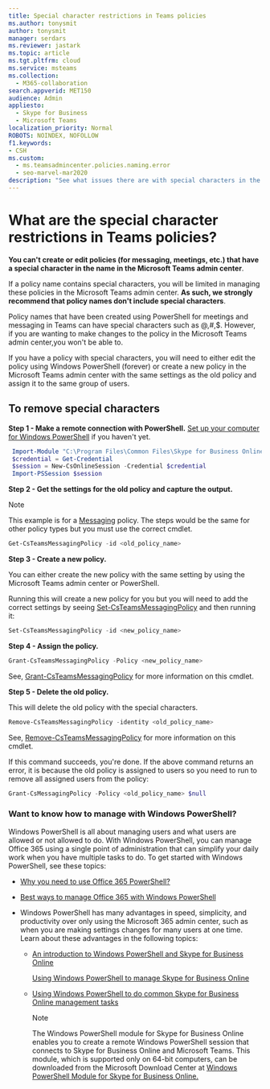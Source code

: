 ```yaml
---
title: Special character restrictions in Teams policies
ms.author: tonysmit
author: tonysmit
manager: serdars
ms.reviewer: jastark
ms.topic: article
ms.tgt.pltfrm: cloud
ms.service: msteams
ms.collection: 
  - M365-collaboration
search.appverid: MET150
audience: Admin
appliesto: 
  - Skype for Business
  - Microsoft Teams
localization_priority: Normal
ROBOTS: NOINDEX, NOFOLLOW
f1.keywords:
- CSH
ms.custom: 
  - ms.teamsadmincenter.policies.naming.error
  - seo-marvel-mar2020
description: "See what issues there are with special characters in the names of policies and what you can do to fix it."
---
```


# What are the special character restrictions in Teams policies?

**You can't create or edit policies (for messaging, meetings, etc.) that have a special character in the name in the Microsoft Teams admin center**. 

If a policy name contains special characters, you will be limited in managing these policies in the Microsoft Teams admin center. **As such, we strongly recommend that policy names don't include special characters**. 

Policy names that have been created using PowerShell for meetings and messaging in Teams can have special characters such as @,#,$. However, if you are wanting to make changes to the policy in the Microsoft Teams admin center,you won't be able to. 

If you have a policy with special characters, you will need to either edit the policy using Windows PowerShell (forever) or create a new policy in the Microsoft Teams admin center with the same settings as the old policy and assign it to the same group of users.

## To remove special characters

**Step 1 - Make a remote connection with PowerShell.**
[Set up your computer for Windows PowerShell](https://docs.microsoft.com/skypeforbusiness/set-up-your-computer-for-windows-powershell/set-up-your-computer-for-windows-powershell) if you haven't yet.
```PowerShell
 Import-Module "C:\Program Files\Common Files\Skype for Business Online\Modules\SkypeOnlineConnector\SkypeOnlineConnector.psd1"
 $credential = Get-Credential
 $session = New-CsOnlineSession -Credential $credential
 Import-PSSession $session
```


**Step 2 - Get the settings for the old policy and capture the output.**

> [!NOTE]
> This example is for a [Messaging](https://docs.microsoft.com/powershell/module/skype/get-csteamsmessagingpolicy?view=skype-ps) policy.  The steps would be the same for other policy types but you must use the correct cmdlet. 

  ```PowerShell
  Get-CsTeamsMessagingPolicy -id <old_policy_name>
  ```


**Step 3 - Create a new policy.**

You can either create the new policy with the same setting by using the Microsoft Teams admin center or PowerShell.

Running this will create a new policy for you but you will need to add the correct settings by seeing [Set-CsTeamsMessagingPolicy](https://docs.microsoft.com/powershell/module/skype/set-csteamsmessagingpolicy?view=skype-ps) and then running it:

  ```PowerShell
  Set-CsTeamsMessagingPolicy -id <new_policy_name>
 ```
**Step 4 - Assign the policy.**
 ```PowerShell
Grant-CsTeamsMessagingPolicy -Policy <new_policy_name>
 ```
See, [Grant-CsTeamsMessagingPolicy](https://docs.microsoft.com/powershell/module/skype/grant-csteamsmessagingpolicy?view=skype-ps) for more information on this cmdlet.

**Step 5 - Delete the old policy.**

This will delete the old policy with the special characters.
  ```PowerShell
  Remove-CsTeamsMessagingPolicy -identity <old_policy_name>
  ```
See, [Remove-CsTeamsMessagingPolicy](https://docs.microsoft.com/powershell/module/skype/remove-csteamsmessagingpolicy?view=skype-ps) for more information on this cmdlet.

If this command succeeds, you're done. If the above command returns an error, it is because the old policy is assigned to users so you need to run to remove all assigned users from the policy:

```PowerShell
Grant-CsMessagingPolicy -Policy <old_policy_name> $null
```
### Want to know how to manage with Windows PowerShell?

Windows PowerShell is all about managing users and what users are allowed or not allowed to do. With Windows PowerShell, you can manage Office 365 using a single point of administration that can simplify your daily work when you have multiple tasks to do. To get started with Windows PowerShell, see these topics:
    
  - [Why you need to use Office 365 PowerShell?](https://go.microsoft.com/fwlink/?LinkId=525041)
    
  - [Best ways to manage Office 365 with Windows PowerShell](https://go.microsoft.com/fwlink/?LinkId=525142)
    
- Windows PowerShell has many advantages in speed, simplicity, and productivity over only using the Microsoft 365 admin center, such as when you are making settings changes for many users at one time. Learn about these advantages in the following topics:
    
  - [An introduction to Windows PowerShell and Skype for Business Online](https://go.microsoft.com/fwlink/?LinkId=525039)
    
    [Using Windows PowerShell to manage Skype for Business Online](https://go.microsoft.com/fwlink/?LinkId=525453)
    
  - [Using Windows PowerShell to do common Skype for Business Online management tasks](https://go.microsoft.com/fwlink/?LinkId=525038)
    
    > [!NOTE]
    > The Windows PowerShell module for Skype for Business Online enables you to create a remote Windows PowerShell session that connects to Skype for Business Online and Microsoft Teams. This module, which is supported only on 64-bit computers, can be downloaded from the Microsoft Download Center at [Windows PowerShell Module for Skype for Business Online.](https://go.microsoft.com/fwlink/?LinkId=294688)
  

